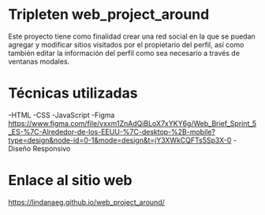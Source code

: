 # Tripleten web_project_around

Este proyecto tiene como finalidad crear una red social en la que se puedan agregar y modificar sitios visitados por el propietario del perfil, así como también editar la información del perfil como sea necesario a través de ventanas modales.

# Técnicas utilizadas

-HTML
-CSS
-JavaScript
-Figma https://www.figma.com/file/vxxm1ZnAdQiBLoX7xYKY6g/Web_Brief_Sprint_5_ES-%7C-Alrededor-de-los-EEUU-%7C-desktop-%2B-mobile?type=design&node-id=0-1&mode=design&t=jY3XWkCQFTs5Sp3X-0
-Diseño Responsivo

# Enlace al sitio web

https://lindanaeg.github.io/web_project_around/
